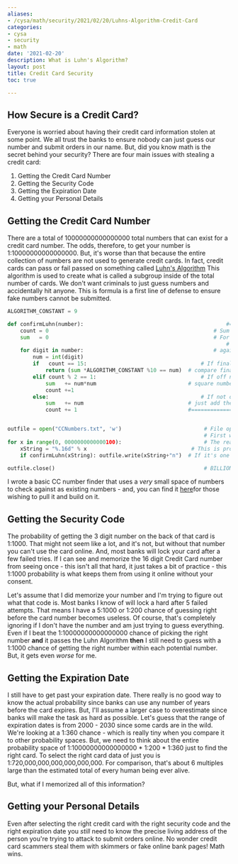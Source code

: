 ```yaml
---
aliases:
- /cysa/math/security/2021/02/20/Luhns-Algorithm-Credit-Card
categories:
- cysa
- security
- math
date: '2021-02-20'
description: What is Luhn's Algorithm?
layout: post
title: Credit Card Security
toc: true

---
```


## How Secure is a Credit Card?
Everyone is worried about having their credit card information stolen at some point. We all trust the banks to ensure nobody can just guess our number and submit orders in our name. But, did you know math is the secret behind your security? There are four main issues with stealing a credit card:
1. Getting the Credit Card Number
2. Getting the Security Code
3. Getting the Expiration Date
4. Getting your Personal Details

## Getting the Credit Card Number
There are a total of 10000000000000000 total numbers that can exist for a credit card number. The odds, therefore, to get your number is 1:10000000000000000. But, it's worse than that because the entire collection of numbers are not used to generate credit cards. In fact, credit cards can pass or fail passed on something called [Luhn's Algorithm](https://en.wikipedia.org/wiki/Luhn_algorithm) This algorithm is used to create what is called a subgroup inside of the total number of cards. We don't want criminals to just guess numbers and accidentally hit anyone. This is formula is a first line of defense to ensure fake numbers cannot be submitted.

```python
ALGORITHM_CONSTANT = 9

def confirmLuhn(number):                                             #==== Luhn's Algo ==========================
	count = 0                                                    # Sum all numbers excluding the last number.
	sum   = 0                                                    # For every other number, square it.
                                                                     # Compare the last digit of the CC number
	for digit in number:                                         # against the last digit of the sum.
		num = int(digit)
		if   count == 15:                                    # If final digit,
			return (sum *ALGORITHM_CONSTANT %10 == num)  # compare final digits.
		elif count % 2 == 1:                                 # If off number,
			sum   += num*num                             # square number.
			count +=1
		else:                                                # If not off number,
			sum   += num                                 # just add the number to the sum
			count += 1                                   #===========================================


outfile = open("CCNumbers.txt", 'w')                          # File opening, obviously.
                                                              # First we generate the number space that we're testing.
for x in range(0, 0000000000000100):                          # The real CC number space is actually [0, 9999999999999999], but that's too much.
	xString = "%.16d" % x                                 # This is probably lazy design, but I want to fill out the space of numbers and keep the 0's
	if confirmLuhn(xString): outfile.write(xString+"n")  # If it's one of them, then write the result to the file.

outfile.close()                                               # BILLIONS OF YEARS OF WORK AND YOU FORGOT TO CLOSE THE STORAGE FILE IN THE CODE?!?

```

I wrote a basic CC number finder that uses a *very* small space of numbers to check against as existing numbers - and, you can find it [here](https://github.com/Shoklan/LuhnAlgorithm)for those wishing to pull it and build on it.

## Getting the Security Code
The probability of getting the 3 digit number on the back of that card is 1:1000. That might not seem like a lot, and it's not, but without that number you can't use the card online. And, most banks will lock your card after a few failed tries. If I can see and memorize the 16 digit Credit Card number from seeing once - this isn't all that hard, it just takes a bit of practice - this 1:1000 probability is what keeps them from using it online without your consent.

Let's assume that I did memorize your number and I'm trying to figure out what that code is. Most banks I know of will lock a hard after 5 failed attempts. That means I have a 5:1000 or 1:200 chance of guessing right before the card number becomes useless. Of course, that's completely ignoring if I don't have the number and am just trying to guess everything. Even if I beat the 1:10000000000000000 chance of picking the right number **and** it passes the Luhn Algorithm **then** I still need to guess with a 1:1000 chance of getting the right number within each potential number. But, it gets even *worse* for me.

## Getting the Expiration Date
I still have to get past your expiration date. There really is no good way to know the actual probability since banks can use any number of years before the card expires. But, I'll assume a larger case to overestimate since banks will make the task as hard as possible. Let's guess that the range of expiration dates is from 2000 - 2030 since some cards are in the wild. We're looking at a 1:360 chance - which is really tiny when you compare it to other probability spaces. But, we need to think about the entire probability space of 1:10000000000000000 * 1:200 * 1:360 just to find the right card.
To select the right card data of just you is 1:720,000,000,000,000,000,000.
For comparison, that's about 6 multiples large than the estimated total of every human being ever alive.

But, what if I memorized all of this information?

## Getting your Personal Details
Even after selecting the right credit card with the right security code and the right expiration date you *still* need to know the precise living address of the person you're trying to attack to submit orders online. No wonder credit card scammers steal them with skimmers or fake online bank pages!
Math wins.
